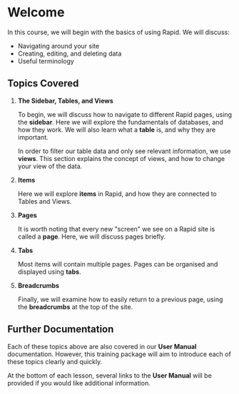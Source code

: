 # Welcome

In this course, we will begin with the basics of using Rapid. We will discuss:

- Navigating around your site
- Creating, editing, and deleting data
- Useful terminology

## Topics Covered

1. **The Sidebar, Tables, and Views**

    To begin, we will discuss how to navigate to different Rapid pages, using the **sidebar**. Here we will explore the fundamentals of databases, and how they work. We will also learn what a **table** is, and why they are important. 
    
    In order to filter our table data and only see relevant information, we use **views**. This section explains the concept of views, and how to change your view of the data.

2. **Items**

    Here we will explore **items** in Rapid, and how they are connected to Tables and Views.

5. **Pages**

    It is worth noting that every new "screen" we see on a Rapid site is called a **page**. Here, we will discuss pages briefly.

6. **Tabs**

    Most items will contain multiple pages. Pages can be organised and displayed using **tabs**.

7. **Breadcrumbs**

    Finally, we will examine how to easily return to a previous page, using the **breadcrumbs** at the top of the site.

## Further Documentation

Each of these topics above are also covered in our **User Manual** documentation. However, this training package will aim to introduce each of these topics clearly and quickly.

At the bottom of each lesson, several links to the **User Manual** will be provided if you would like additional information.